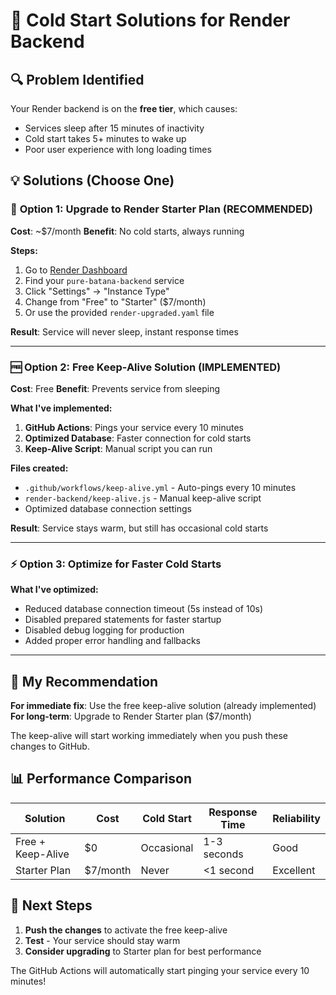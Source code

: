 # 🚀 Cold Start Solutions for Render Backend

## 🔍 Problem Identified
Your Render backend is on the **free tier**, which causes:
- Services sleep after 15 minutes of inactivity
- Cold start takes 5+ minutes to wake up
- Poor user experience with long loading times

## 💡 Solutions (Choose One)

### 🥇 **Option 1: Upgrade to Render Starter Plan (RECOMMENDED)**
**Cost**: ~$7/month
**Benefit**: No cold starts, always running

**Steps:**
1. Go to [Render Dashboard](https://dashboard.render.com)
2. Find your `pure-batana-backend` service
3. Click "Settings" → "Instance Type"
4. Change from "Free" to "Starter" ($7/month)
5. Or use the provided `render-upgraded.yaml` file

**Result**: Service will never sleep, instant response times

---

### 🆓 **Option 2: Free Keep-Alive Solution (IMPLEMENTED)**
**Cost**: Free
**Benefit**: Prevents service from sleeping

**What I've implemented:**
1. **GitHub Actions**: Pings your service every 10 minutes
2. **Optimized Database**: Faster connection for cold starts
3. **Keep-Alive Script**: Manual script you can run

**Files created:**
- `.github/workflows/keep-alive.yml` - Auto-pings every 10 minutes
- `render-backend/keep-alive.js` - Manual keep-alive script
- Optimized database connection settings

**Result**: Service stays warm, but still has occasional cold starts

---

### ⚡ **Option 3: Optimize for Faster Cold Starts**
**What I've optimized:**
- Reduced database connection timeout (5s instead of 10s)
- Disabled prepared statements for faster startup
- Disabled debug logging for production
- Added proper error handling and fallbacks

---

## 🎯 **My Recommendation**

**For immediate fix**: Use the free keep-alive solution (already implemented)
**For long-term**: Upgrade to Render Starter plan ($7/month)

The keep-alive will start working immediately when you push these changes to GitHub.

## 📊 **Performance Comparison**

| Solution | Cost | Cold Start | Response Time | Reliability |
|----------|------|------------|---------------|-------------|
| Free + Keep-Alive | $0 | Occasional | 1-3 seconds | Good |
| Starter Plan | $7/month | Never | <1 second | Excellent |

## 🚀 **Next Steps**

1. **Push the changes** to activate the free keep-alive
2. **Test** - Your service should stay warm
3. **Consider upgrading** to Starter plan for best performance

The GitHub Actions will automatically start pinging your service every 10 minutes!
